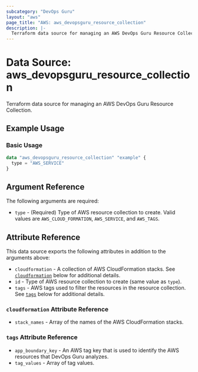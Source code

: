 ```yaml
---
subcategory: "DevOps Guru"
layout: "aws"
page_title: "AWS: aws_devopsguru_resource_collection"
description: |-
  Terraform data source for managing an AWS DevOps Guru Resource Collection.
---
```


# Data Source: aws_devopsguru_resource_collection

Terraform data source for managing an AWS DevOps Guru Resource Collection.

## Example Usage

### Basic Usage

```terraform
data "aws_devopsguru_resource_collection" "example" {
  type = "AWS_SERVICE"
}
```

## Argument Reference

The following arguments are required:

* `type` - (Required) Type of AWS resource collection to create. Valid values are `AWS_CLOUD_FORMATION`, `AWS_SERVICE`, and `AWS_TAGS`.

## Attribute Reference

This data source exports the following attributes in addition to the arguments above:

* `cloudformation` - A collection of AWS CloudFormation stacks. See [`cloudformation`](#cloudformation-attribute-reference) below for additional details.
* `id` - Type of AWS resource collection to create (same value as `type`).
* `tags` - AWS tags used to filter the resources in the resource collection. See [`tags`](#tags-attribute-reference) below for additional details.

### `cloudformation` Attribute Reference

* `stack_names` - Array of the names of the AWS CloudFormation stacks.

### `tags` Attribute Reference

* `app_boundary_key` - An AWS tag key that is used to identify the AWS resources that DevOps Guru analyzes.
* `tag_values` - Array of tag values.
